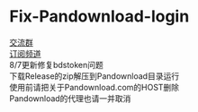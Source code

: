 # Fix-Pandownload-login
[交流群](https://t.me/pandown)   
[订阅频道](https://t.me/pandowns)    
8/7更新修复bdstoken问题  
下载Release的zip解压到Pandownload目录运行  
使用前请把关于Pandownload.com的HOST删除  
Pandownload的代理也请一并取消  
